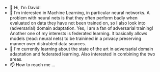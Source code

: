- 👋 Hi, I’m David!
- 👀 I’m interested in Machine Learning, in particular neural networks. A problem with neural nets is that they often perform badly when evaluated on data they have not been trained on, so I also look into (adversarial) domain adaptation. Yes, I am a fan of adversarial training! Another one of my interests is federated learning. It basically allows models (read: neural nets) to be trainined in a privacy preserving manner over distrubted data sources.
- 🌱 I'm currently learning about the state of the art in adversarial domain adaptation and federated learning. Also interested in combining the two areas.
- 📫 How to reach me ...

<!---
JustCallMeDavid/JustCallMeDavid is a ✨ special ✨ repository because its `README.md` (this file) appears on your GitHub profile.
You can click the Preview link to take a look at your changes.
--->

